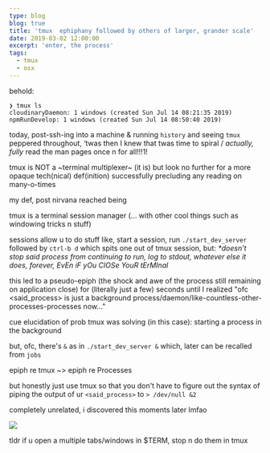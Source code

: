 ```yaml
---
type: blog
blog: true
title: 'tmux  ephiphany followed by others of larger, grander scale'
date: 2019-03-02 12:00:00
excerpt: 'enter, the process'
tags:
  - tmux
  - osx
---
```

behold: 

```
❯ tmux ls
cloudinaryDaemon: 1 windows (created Sun Jul 14 08:21:35 2019)
npmRunDevelop: 1 windows (created Sun Jul 14 08:50:40 2019)
```

today, post-ssh-ing into a machine & running `history` and seeing `tmux` peppered throughout, ‘twas then I knew that twas time to spiral / *actually, fully* read the man pages once n for all!!!1! 

tmux is NOT a ~terminal multiplexer~ (it is) but look no further for a more opaque tech(nical) def(inition) successfully precluding any reading on many-o-times

my def, post nirvana reached being 

<div class="container green">
  tmux is a terminal session manager (... with other cool things such as windowing tricks n stuff)
</div>

sessions allow u to do stuff like, start a session, run `./start_dev_server`
followed by `ctrl-b d` which spits one out of tmux session, but: _*doesn’t stop said process from continuing to run, log to stdout, whatever else it does, forever, EvEn iF yOu ClOSe YouR tErMInal_

this led to a pseudo-epiph (the shock and awe of the process still remaining on application close) for (literally just a few) seconds until I realized "ofc <said_process> is just a background process/daemon/like-countless-other-processes-processes now..." 

cue elucidation of prob tmux was solving (in this case): starting a process in the background

but, ofc, there's `&` as in `./start_dev_server &` which, later can be recalled from `jobs`

epiph re tmux ~> epiph re Processes

but honestly just use tmux so that you don't have to figure out the syntax of piping the output of ur `<said_process>` to `> /dev/null &2`

completely unrelated, i discovered this moments later lmfao

![](https://res.cloudinary.com/cloudimgts/image/upload/v1563140383/ovhnvm8skiobhegsuip4.png)

tldr if u open a multiple tabs/windows in $TERM, stop n do them in tmux
